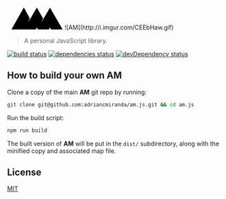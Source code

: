<svg id="am" image-rendering="optimizeSpeed" baseProfile="basic" version="1.1" x="0px" y="0px" width="120px" height="52px" style="margin-top:20px; margin-left:10px" viewBox="0 0 420 180" enable-background="new 0 0 420 180" xmlns="http://www.w3.org/2000/svg" xmlns:xlink="http://www.w3.org/1999/xlink">
	<defs transform="matrix(1 0 0 1 0 0)"></defs>
	<g id="am">
		<g id="shape">
			<path id="path" fill="#000000" fill-opacity="1" d="M207.65,161.6 L215.3,179.55 306.4,179.55 314.55,161 322.5,179.55 418.5,179.55 315,1.3 242.8,123.5 257.95,88.8 207.65,0.6 135.6,123.35 150.15,89.25 101.05,0 0,179.55 199.8,179.55 207.65,161.6z"></path>
		</g>
	</g>
</svg>
![AM](http://i.imgur.com/CEEbHaw.gif)

> A personal JavaScript library.

[![build status][travis_build_status_image]][travis_build_status_url] [![dependencies status][david_dependencies_status_image]][david_dependencies_status_url] [![devDependency status][david_devdependencies_status_image]][david_devdependencies_status_url]

<!-- travis -->
[travis_build_status_image]: https://travis-ci.org/adriancmiranda/am.js.png?branch=master
[travis_build_status_url]: https://travis-ci.org/adriancmiranda/am.js "build status"

<!-- david dependencies -->
[david_dependencies_status_image]: https://david-dm.org/adriancmiranda/am.js.png?theme=shields.io
[david_dependencies_status_url]: https://david-dm.org/adriancmiranda/am.js "dependencies status"

<!-- david devDependencies -->
[david_devdependencies_status_image]: https://david-dm.org/adriancmiranda/am.js/dev-status.png?theme=shields.io
[david_devdependencies_status_url]: https://david-dm.org/adriancmiranda/am.js#info=devDependencies "devDependencies status"

## How to build your own __AM__

Clone a copy of the main __AM__ git repo by running:

```bash
git clone git@github.com:adriancmiranda/am.js.git && cd am.js
```

Run the build script:

```bash
npm run build
```

The built version of __AM__ will be put in the `dist/` subdirectory, along with the minified copy and associated map file.

## License
[MIT](https://github.com/adriancmiranda/generator-gulp-requirejs/blob/master/LICENSE "MIT LICENSE")

